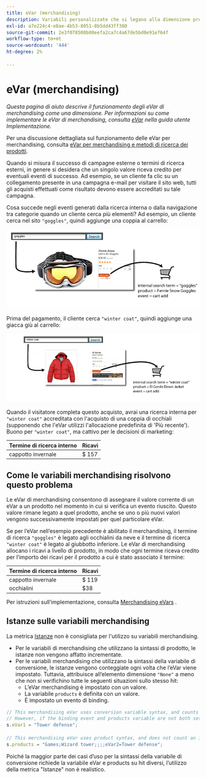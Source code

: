 ```yaml
---
title: eVar (merchandising)
description: Variabili personalizzate che si legano alla dimensione prodotti.
exl-id: a7e224c4-e8ae-4b53-8051-8b5dd43ff380
source-git-commit: 2e3f078500b80eefa2ca7c4a67de5bd0e91e764f
workflow-type: tm+mt
source-wordcount: '444'
ht-degree: 2%

---
```


# eVar (merchandising)

*Questa pagina di aiuto descrive il funzionamento degli eVar di merchandising come una dimensione. Per informazioni su come implementare le eVar di merchandising, consulta [eVar](/help/implement/vars/page-vars/evar.md) nella guida utente Implementazione.*

Per una discussione dettagliata sul funzionamento delle eVar per merchandising, consulta [eVar per merchandising e metodi di ricerca dei prodotti](https://experienceleague.adobe.com/docs/analytics/admin/admin-tools/conversion-variables/merchandising-evars.html?lang=en).

Quando si misura il successo di campagne esterne o termini di ricerca esterni, in genere si desidera che un singolo valore riceva credito per eventuali eventi di successo. Ad esempio, se un cliente fa clic su un collegamento presente in una campagna e-mail per visitare il sito web, tutti gli acquisti effettuati come risultato devono essere accreditati su tale campagna.

Cosa succede negli eventi generati dalla ricerca interna o dalla navigazione tra categorie quando un cliente cerca più elementi? Ad esempio, un cliente cerca nel sito `"goggles"`, quindi aggiunge una coppia al carrello:

![Esempio di occhiali](assets/merch-example-goggles.png)

Prima del pagamento, il cliente cerca `"winter coat"`, quindi aggiunge una giacca giù al carrello:

![Esempio di rivestimento](assets/merch-example-coat.png)

Quando il visitatore completa questo acquisto, avrai una ricerca interna per `"winter coat"` accreditata con l&#39;acquisto di una coppia di occhiali (supponendo che l&#39;eVar utilizzi l&#39;allocazione predefinita di &#39;Più recente&#39;). Buono per `"winter coat"`, ma cattivo per le decisioni di marketing:

| Termine di ricerca interno | Ricavi |
|---|---|
| cappotto invernale | $ 157 |

## Come le variabili merchandising risolvono questo problema

Le eVar di merchandising consentono di assegnare il valore corrente di un eVar a un prodotto nel momento in cui si verifica un evento riuscito. Questo valore rimane legato a quel prodotto, anche se uno o più nuovi valori vengono successivamente impostati per quel particolare eVar.

Se per l’eVar nell’esempio precedente è abilitato il merchandising, il termine di ricerca `"goggles"` è legato agli occhialini da neve e il termine di ricerca `"winter coat"` è legato al giubbotto inferiore. Le eVar di merchandising allocano i ricavi a livello di prodotto, in modo che ogni termine riceva credito per l’importo dei ricavi per il prodotto a cui è stato associato il termine:

| Termine di ricerca interno | Ricavi |
|---|---|
| cappotto invernale | $ 119 |
| occhialini | $38 |

Per istruzioni sull’implementazione, consulta [Merchandising eVars](/help/implement/vars/page-vars/evar-merchandising.md) .

## Istanze sulle variabili merchandising

La metrica [Istanze](../metrics/instances.md) non è consigliata per l&#39;utilizzo su variabili merchandising.

* Per le variabili di merchandising che utilizzano la sintassi di prodotto, le istanze non vengono affatto incrementate.
* Per le variabili merchandising che utilizzano la sintassi della variabile di conversione, le istanze vengono conteggiate ogni volta che l’eVar viene impostato. Tuttavia, attribuisce all’elemento dimensione `"None"` a meno che non si verifichino tutte le seguenti situazioni sullo stesso hit:
   * L’eVar merchandising è impostato con un valore.
   * La variabile `products` è definita con un valore.
   * È impostato un evento di binding.

```js
// This merchandising eVar uses conversion variable syntax, and counts an instance.
// However, if the binding event and products variable are not both set, the instance attributes to "None".
s.eVar1 = "Tower defense";

// This merchandising eVar uses product syntax, and does not count an instance.
s.products = "Games;Wizard tower;;;;eVar2=Tower defense";
```

Poiché la maggior parte dei casi d’uso per la sintassi della variabile di conversione richiede la variabile eVar e products su hit diversi, l’utilizzo della metrica &quot;Istanze&quot; non è realistico.

